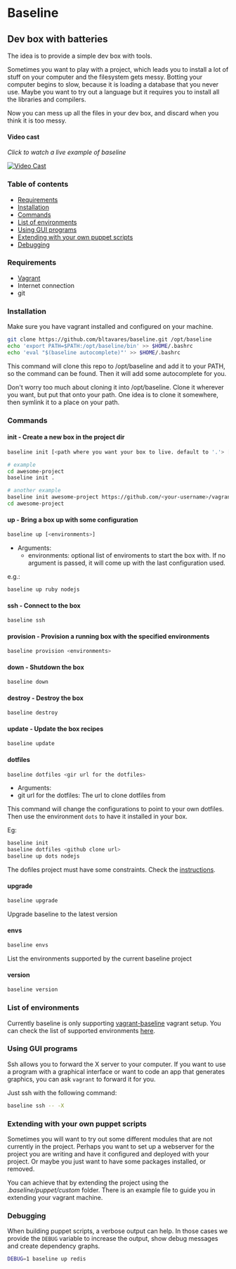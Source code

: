 # Baseline
## Dev box with batteries

The idea is to provide a simple dev box with tools.

Sometimes you want to play with a project, which leads you to install a lot of stuff on your computer and the filesystem gets messy.
Botting your computer begins to slow, because it is loading a database that you never use.
Maybe you want to try out a language but it requires you to install all the libraries and compilers.

Now you can mess up all the files in your dev box, and discard when you think it is too messy.


#### Video cast
_Click to watch a live example of baseline_

[![Video Cast](http://i.imgur.com/DKy7Huj.png)](http://showterm.io/ff5b0a53bdc8a70d7d5b8)

### Table of contents
  - [Requirements](#requirements)
  - [Installation](#installation)
  - [Commands](#commands)
  - [List of environments](#list-of-environments)
  - [Using GUI programs](#using-gui-programs)
  - [Extending with your own puppet scripts](#extending-with-your-own-puppet-scripts)
  - [Debugging](#debugging)

### Requirements

* [Vagrant](http://vagrantup.com)
* Internet connection
* git

### Installation
Make sure you have vagrant installed and configured on your machine.

```bash
git clone https://github.com/bltavares/baseline.git /opt/baseline
echo 'export PATH=$PATH:/opt/baseline/bin' >> $HOME/.bashrc
echo 'eval "$(baseline autocomplete)"' >> $HOME/.bashrc
```
This command will clone this repo to /opt/baseline and add it to your PATH, so the command can be found.
Then it will add some autocomplete for you.

Don't worry too much about cloning it into /opt/baseline. Clone it wherever you want, but put that onto your path. One idea is to clone it somewhere, then symlink it to a place on your path.

### Commands

#### init - Create a new box in the project dir

```bash
baseline init [<path where you want your box to live. default to '.'> [<git url for the vagrant files. default to https://github.com/bltavares/vagrant-baseline.git> [branch name. default to "master"]]] 

# example
cd awesome-project
baseline init .

# another example
baseline init awesome-project https://github.com/<your-username>/vagrant-baseline.git awesome-code
cd awesome-project
```

#### up - Bring a box up with some configuration

```bash
baseline up [<environments>]
```
- Arguments:
  - environments: optional list of enviroments to start the box with. If no argument is passed, it will come up with the last configuration used.

e.g.:
```bash
baseline up ruby nodejs
```

#### ssh - Connect to the box
```bash
baseline ssh
```

#### provision - Provision a running box with the specified environments
```bash
baseline provision <environments>
```

#### down - Shutdown the box
```bash
baseline down
```

#### destroy - Destroy the box
```bash
baseline destroy
```

#### update - Update the box recipes
```bash
baseline update
```

#### dotfiles
```bash
baseline dotfiles <gir url for the dotfiles> 
```
- Arguments:
 - git url for the dotfiles: The url to clone dotfiles from

This command will change the configurations to point to your own dotfiles.
Then use the environment `dots` to have it installed in your box.

Eg:
```bash
baseline init
baseline dotfiles <github clone url>
baseline up dots nodejs
```

The dofiles project must have some constraints. Check the [instructions](https://github.com/bltavares/vagrant-baseline#using-your-own-dotfiles).

#### upgrade
```bash
baseline upgrade
```
Upgrade baseline to the latest version

#### envs
```bash
baseline envs
```
List the environments supported by the current baseline project


#### version
```bash
baseline version
```

### List of environments

Currently baseline is only supporting [vagrant-baseline](https://github.com/bltavares/vagrant-baseline) vagrant setup.
You can check the list of supported environments [here](https://github.com/bltavares/vagrant-baseline#current-environments).

### Using GUI programs

Ssh allows you to forward the X server to your computer. If you want to use a program with a graphical interface or want to code an app that generates graphics, you can ask `vagrant` to forward it for you.

Just ssh with the following command:
```bash
baseline ssh -- -X
```

### Extending with your own puppet scripts

Sometimes you will want to try out some different modules that are not currently in the project. Perhaps you want to set up a webserver for the project you are writing and have it configured and deployed with your project. Or maybe you just want to have some packages installed, or removed.

You can achieve that by extending the project using the _.baseline/puppet/custom_ folder. There is an example file to guide you in extending your vagrant machine.

### Debugging

When building puppet scripts, a verbose output can help. In those cases we provide the `DEBUG` variable to increase the output, show debug messages and create dependency graphs.

```bash
DEBUG=1 baseline up redis
```

